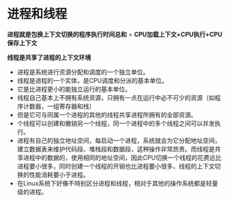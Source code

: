 # 进程和线程

**进程就是包换上下文切换的程序执行时间总和** = **CPU加载上下文+CPU执行+CPU保存上下文**

**线程是共享了进程的上下文环境**



- 进程是系统进行资源分配和调度的一个独立单位。
- 线程是进程的一个实体，是CPU调度和分派的基本单位。
- 它是比进程更小的能独立运行的基本单位。
- 线程自己基本上不拥有系统资源，只拥有一点在运行中必不可少的资源（如程序计数器，一组寄存器和栈）
- 但是它可与同属一个进程的其他的线程共享进程所拥有的全部资源。
- 个线程可以创建和撤销另一个线程，同一个进程中的多个线程之间可以并发执行。
- 进程有自己的独立地址空间，每启动一个进程，系统就会为它分配地址空间，建立数据表来维护代码段、堆栈段和数据段，这种操作非常昂贵。而线程是共享进程中的数据的，使用相同的地址空间，因此CPU切换一个线程的花费远比进程要小很多，同时创建一个线程的开销也比进程要小很多，线程的上下文切换的性能消耗要小于进程。
- 在Linux系统下好像不特别区分进程和线程，相对于其他的操作系统都是轻量级的进程。